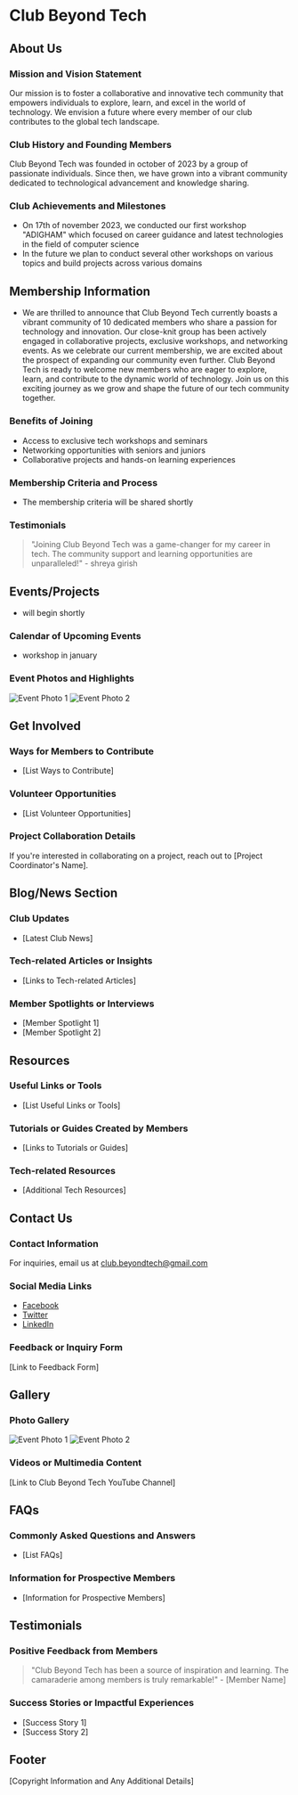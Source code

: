 
# Club Beyond Tech

## About Us

### Mission and Vision Statement
Our mission is to foster a collaborative and innovative tech community that empowers individuals to explore, learn, and excel in the world of technology. We envision a future where every member of our club contributes to the global tech landscape.

### Club History and Founding Members
Club Beyond Tech was founded in october of 2023 by a group of passionate individuals. Since then, we have grown into a vibrant community dedicated to technological advancement and knowledge sharing.

### Club Achievements and Milestones
- On 17th of november 2023, we conducted our first workshop "ADIGHAM" which focused on career guidance and latest technologies in the field of computer science
- In the future we plan to conduct several other workshops on various topics and build projects across various domains

## Membership Information
- We are thrilled to announce that Club Beyond Tech currently boasts a vibrant community of 10 dedicated members who share a passion for technology and innovation. Our close-knit group has been actively engaged in collaborative projects, exclusive workshops, and networking events. As we celebrate our current membership, we are excited about the prospect of expanding our community even further. Club Beyond Tech is ready to welcome new members who are eager to explore, learn, and contribute to the dynamic world of technology. Join us on this exciting journey as we grow and shape the future of our tech community together.

### Benefits of Joining
- Access to exclusive tech workshops and seminars
- Networking opportunities with seniors and juniors
- Collaborative projects and hands-on learning experiences

### Membership Criteria and Process
- The membership criteria will be shared shortly 

### Testimonials
> "Joining Club Beyond Tech was a game-changer for my career in tech. The community support and learning opportunities are unparalleled!" - shreya girish

## Events/Projects
- will begin shortly

### Calendar of Upcoming Events
- workshop in january

### Event Photos and Highlights
![Event Photo 1](link_to_photo_1)
![Event Photo 2](link_to_photo_2)

## Get Involved

### Ways for Members to Contribute
- [List Ways to Contribute]

### Volunteer Opportunities
- [List Volunteer Opportunities]

### Project Collaboration Details
If you're interested in collaborating on a project, reach out to [Project Coordinator's Name].

## Blog/News Section

### Club Updates
- [Latest Club News]

### Tech-related Articles or Insights
- [Links to Tech-related Articles]

### Member Spotlights or Interviews
- [Member Spotlight 1]
- [Member Spotlight 2]

## Resources

### Useful Links or Tools
- [List Useful Links or Tools]

### Tutorials or Guides Created by Members
- [Links to Tutorials or Guides]

### Tech-related Resources
- [Additional Tech Resources]

## Contact Us

### Contact Information
For inquiries, email us at club.beyondtech@gmail.com

### Social Media Links
- [Facebook](link_to_facebook)
- [Twitter](link_to_twitter)
- [LinkedIn](link_to_linkedin)

### Feedback or Inquiry Form
[Link to Feedback Form]

## Gallery

### Photo Gallery
![Event Photo 1](link_to_photo_1)
![Event Photo 2](link_to_photo_2)

### Videos or Multimedia Content
[Link to Club Beyond Tech YouTube Channel]

## FAQs

### Commonly Asked Questions and Answers
- [List FAQs]

### Information for Prospective Members
- [Information for Prospective Members]

## Testimonials

### Positive Feedback from Members
> "Club Beyond Tech has been a source of inspiration and learning. The camaraderie among members is truly remarkable!" - [Member Name]

### Success Stories or Impactful Experiences
- [Success Story 1]
- [Success Story 2]

## Footer
[Copyright Information and Any Additional Details]
